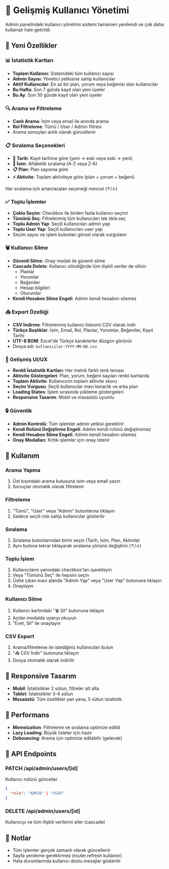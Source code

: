 # 👥 Gelişmiş Kullanıcı Yönetimi

Admin panelindeki kullanıcı yönetimi sistemi tamamen yenilendi ve çok daha kullanışlı hale getirildi.

## 🎯 Yeni Özellikler

### 📊 İstatistik Kartları
- **Toplam Kullanıcı**: Sistemdeki tüm kullanıcı sayısı
- **Admin Sayısı**: Yönetici yetkisine sahip kullanıcılar
- **Aktif Kullanıcılar**: En az bir plan, yorum veya beğenisi olan kullanıcılar
- **Bu Hafta**: Son 7 günde kayıt olan yeni üyeler
- **Bu Ay**: Son 30 günde kayıt olan yeni üyeler

### 🔍 Arama ve Filtreleme
- **Canlı Arama**: İsim veya email ile anında arama
- **Rol Filtreleme**: Tümü / User / Admin filtresi
- Arama sonuçları anlık olarak güncellenir

### 📋 Sıralama Seçenekleri
- **📅 Tarih**: Kayıt tarihine göre (yeni → eski veya eski → yeni)
- **👤 İsim**: Alfabetik sıralama (A-Z veya Z-A)
- **📋 Plan**: Plan sayısına göre
- **⚡ Aktivite**: Toplam aktiviteye göre (plan + yorum + beğeni)

Her sıralama için artan/azalan seçeneği mevcut (↑/↓)

### ✅ Toplu İşlemler
- **Çoklu Seçim**: Checkbox ile birden fazla kullanıcı seçimi
- **Tümünü Seç**: Filtrelenmiş tüm kullanıcıları tek tıkla seç
- **Toplu Admin Yap**: Seçili kullanıcıları admin yap
- **Toplu User Yap**: Seçili kullanıcıları user yap
- Seçim sayısı ve işlem butonları görsel olarak vurgulanır

### 🗑️ Kullanıcı Silme
- **Güvenli Silme**: Onay modalı ile güvenli silme
- **Cascade Delete**: Kullanıcı silindiğinde tüm ilişkili veriler de silinir:
  - Planlar
  - Yorumlar
  - Beğeniler
  - Hesap bilgileri
  - Oturumlar
- **Kendi Hesabını Silme Engeli**: Admin kendi hesabını silemez

### 📥 Export Özelliği
- **CSV İndirme**: Filtrelenmiş kullanıcı listesini CSV olarak indir
- **Türkçe Başlıklar**: İsim, Email, Rol, Planlar, Yorumlar, Beğeniler, Kayıt Tarihi
- **UTF-8 BOM**: Excel'de Türkçe karakterler düzgün görünür
- Dosya adı: `kullanicilar-YYYY-MM-DD.csv`

### 🎨 Gelişmiş UI/UX
- **Renkli İstatistik Kartları**: Her metrik farklı renk teması
- **Aktivite Göstergeleri**: Plan, yorum, beğeni sayıları renkli kartlarda
- **Toplam Aktivite**: Kullanıcının toplam aktivite skoru
- **Seçim Vurgusu**: Seçili kullanıcılar mavi kenarlık ve arka plan
- **Loading States**: İşlem sırasında yükleme göstergeleri
- **Responsive Tasarım**: Mobil ve masaüstü uyumlu

### 🔒 Güvenlik
- **Admin Kontrolü**: Tüm işlemler admin yetkisi gerektirir
- **Kendi Rolünü Değiştirme Engeli**: Admin kendi rolünü değiştiremez
- **Kendi Hesabını Silme Engeli**: Admin kendi hesabını silemez
- **Onay Modalları**: Kritik işlemler için onay istenir

## 🚀 Kullanım

### Arama Yapma
1. Üst kısımdaki arama kutusuna isim veya email yazın
2. Sonuçlar otomatik olarak filtrelenir

### Filtreleme
1. "Tümü", "User" veya "Admin" butonlarına tıklayın
2. Sadece seçili role sahip kullanıcılar gösterilir

### Sıralama
1. Sıralama butonlarından birini seçin (Tarih, İsim, Plan, Aktivite)
2. Aynı butona tekrar tıklayarak sıralama yönünü değiştirin (↑/↓)

### Toplu İşlem
1. Kullanıcıların yanındaki checkbox'ları işaretleyin
2. Veya "Tümünü Seç" ile hepsini seçin
3. Üstte çıkan mavi alanda "Admin Yap" veya "User Yap" butonuna tıklayın
4. Onaylayın

### Kullanıcı Silme
1. Kullanıcı kartındaki "🗑️ Sil" butonuna tıklayın
2. Açılan modalda uyarıyı okuyun
3. "Evet, Sil" ile onaylayın

### CSV Export
1. Arama/filtreleme ile istediğiniz kullanıcıları bulun
2. "📥 CSV İndir" butonuna tıklayın
3. Dosya otomatik olarak indirilir

## 📱 Responsive Tasarım
- **Mobil**: İstatistikler 2 sütun, filtreler alt alta
- **Tablet**: İstatistikler 3-4 sütun
- **Masaüstü**: Tüm özellikler yan yana, 5 sütun istatistik

## 🎯 Performans
- **Memoization**: Filtreleme ve sıralama optimize edildi
- **Lazy Loading**: Büyük listeler için hazır
- **Debouncing**: Arama için optimize edilebilir (gelecek)

## 🔄 API Endpoints

### PATCH /api/admin/users/[id]
Kullanıcı rolünü günceller
```json
{
  "role": "ADMIN" | "USER"
}
```

### DELETE /api/admin/users/[id]
Kullanıcıyı ve tüm ilişkili verilerini siler (cascade)

## 📝 Notlar
- Tüm işlemler gerçek zamanlı olarak güncellenir
- Sayfa yenileme gerektirmez (router.refresh kullanılır)
- Hata durumlarında kullanıcı dostu mesajlar gösterilir
